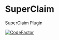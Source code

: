 # SuperClaim
SuperClaim Plugin

[![CodeFactor](https://www.codefactor.io/repository/github/lorenzothelore/superclaim/badge/master?s=c16b7ba86412791f2c3be1a020cf23eb7a9e47b4)](https://www.codefactor.io/repository/github/lorenzothelore/superclaim/overview/master)

